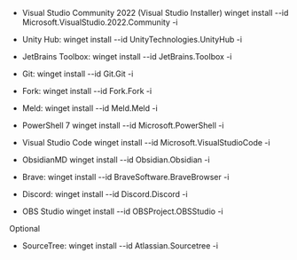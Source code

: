 - Visual Studio Community 2022 (Visual Studio Installer)
winget install --id Microsoft.VisualStudio.2022.Community -i
- Unity Hub:
winget install --id UnityTechnologies.UnityHub -i
- JetBrains Toolbox:
winget install --id JetBrains.Toolbox -i

- Git:
winget install --id Git.Git -i
- Fork:
winget install --id Fork.Fork -i
- Meld:
winget install --id Meld.Meld -i

- PowerShell 7
winget install --id Microsoft.PowerShell -i
- Visual Studio Code
winget install --id Microsoft.VisualStudioCode -i

- ObsidianMD
winget install --id Obsidian.Obsidian -i
- Brave:
winget install --id BraveSoftware.BraveBrowser -i
- Discord:
winget install --id Discord.Discord -i

- OBS Studio
winget install --id OBSProject.OBSStudio -i


Optional
- SourceTree:
winget install --id Atlassian.Sourcetree -i